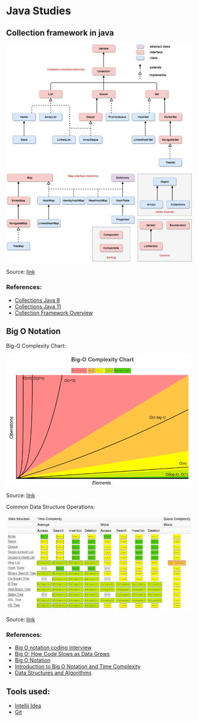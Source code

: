 # Java Studies

## Collection framework in java

![Java-Collection-Framework-Hierarchy-2-874x1024.jpg](https://github.com/lipegomes/java-studies/blob/master/assets/img/Java-Collection-Framework-Hierarchy-2-874x1024.jpg)

Source: [link](https://vidvaan.com/wp-content/uploads/2020/11/Java-Collection-Framework-Hierarchy-2-874x1024.jpg)

### References:

- [Collections Java 8](https://docs.oracle.com/javase/8/docs/technotes/guides/collections/overview.html)
- [Collections Java 11](https://docs.oracle.com/en/java/javase/11/docs/api/java.base/java/util/doc-files/coll-reference.html)
- [Collection Framework Overview](https://vidvaan.com/java-collection-framework-overview/)

## Big O Notation

Big-O Complexity Chart:

![bigOComplexity.png](https://github.com/lipegomes/java-studies/blob/master/assets/img/bigOComplexity.png)

Source: [link](https://www.bigocheatsheet.com/)

Common Data Structure Operations:

![commonData.png](https://github.com/lipegomes/java-studies/blob/master/assets/img/commonData.png)

Source: [link](https://www.bigocheatsheet.com/)

### References:

- [Big O notation coding interview](https://www.freecodecamp.org/news/all-you-need-to-know-about-big-o-notation-to-crack-your-next-coding-interview-9d575e7eec4/)
- [Big O: How Code Slows as Data Grows](https://www.youtube.com/watch?v=Ee0HzlnIYWQ&pp=ugMICgJwdBABGAE%3D)
- [Big O Notation](https://www.youtube.com/watch?v=v4cd1O4zkGw&pp=ugMICgJwdBABGAE%3D)
- [Introduction to Big O Notation and Time Complexity](https://www.youtube.com/watch?v=D6xkbGLQesk)
- [Data Structures and Algorithms](https://www.youtube.com/watch?v=bum_19loj9A&list=PLBZBJbE_rGRV8D7XZ08LK6z-4zPoWzu5H)

## Tools used:

- [Intellij Idea](https://www.jetbrains.com/idea/)
- [Git](https://git-scm.com/)
